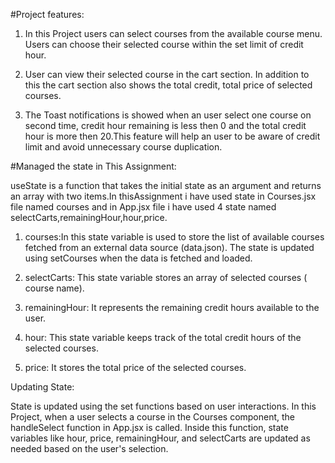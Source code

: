 #Project features:

1. In this Project users can select courses from the available course menu.
   Users can choose their selected course within the set limit of credit hour.

2. User can view their selected course in the cart section. In addition to this
   the cart section also shows the total credit, total price of selected
   courses.

3. The Toast notifications is showed when an user select one course on second
   time, credit hour remaining is less then 0 and the total credit hour is more
   then 20.This feature will help an user to be aware of credit limit and avoid
   unnecessary course duplication.

#Managed the state in This Assignment:

useState is a function that takes the initial state as an argument and returns
an array with two items.In thisAssignment i have used state in Courses.jsx file
named courses and in App.jsx file i have used 4 state named
selectCarts,remainingHour,hour,price.

1. courses:In this state variable is used to store the list of available courses
   fetched from an external data source (data.json). The state is updated using
   setCourses when the data is fetched and loaded.

2. selectCarts: This state variable stores an array of selected courses ( course
   name).

3. remainingHour: It represents the remaining credit hours available to the
   user.

4. hour: This state variable keeps track of the total credit hours of the
   selected courses.

5. price: It stores the total price of the selected courses.

Updating State:

State is updated using the set functions based on user interactions. In this
Project, when a user selects a course in the Courses component, the handleSelect
function in App.jsx is called. Inside this function, state variables like hour,
price, remainingHour, and selectCarts are updated as needed based on the user's
selection.
